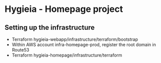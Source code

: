 # Hygieia - Homepage project

## Setting up the infrastructure

- Terraform hygieia-webapp/infrastructure/terraform/bootstrap
- Within AWS account infra-homepage-prod, register the root domain in Route53
- Terraform hygieia-homepage/infrastructure/terraform
